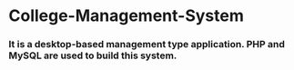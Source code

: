 # College-Management-System
### It is a desktop-based management type application. PHP and MySQL are used to build this system.
